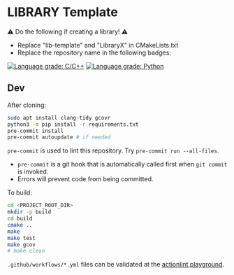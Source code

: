 # LIBRARY Template

:warning: Do the following if creating a library! :warning:
- Replace "lib-template" and "LibraryX" in CMakeLists.txt
- Replace the repository name in the following badges:

[![Language grade: C/C++](https://img.shields.io/lgtm/grade/cpp/g/Trashcat-Robotics/lib-template-cpp.svg?logo=lgtm&logoWidth=18)](https://lgtm.com/projects/g/Trashcat-Robotics/lib-template-cpp/context:cpp)
[![Language grade: Python](https://img.shields.io/lgtm/grade/python/g/Trashcat-Robotics/lib-template-cpp.svg?logo=lgtm&logoWidth=18)](https://lgtm.com/projects/g/Trashcat-Robotics/lib-template-cpp/context:python)

## Dev

After cloning:
```sh
sudo apt install clang-tidy gcovr
python3 -m pip install -r requirements.txt
pre-commit install
pre-commit autoupdate # if needed
```

`pre-commit` is used to lint this repository. Try `pre-commit run --all-files`.
- `pre-commit` is a git hook that is automatically called first when `git commit`
is invoked.
- Errors will prevent code from being committed.


To build:
```sh
cd <PROJECT_ROOT_DIR>
mkdir -p build
cd build
cmake ..
make
make test
make gcov
# make clean
```

`.github/workflows/*.yml` files can be validated at the [actionlint playground](https://rhysd.github.io/actionlint/).
